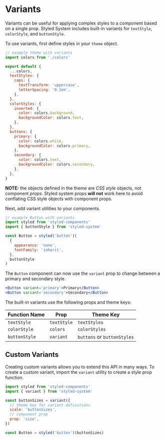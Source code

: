 # Variants

Variants can be useful for applying complex styles to a component based on a single prop.
Styled System includes built-in variants for `textStyle`, `colorStyle`, and `buttonStyle`.

To use variants, first define styles in your `theme` object.

```js
// example theme with variants
import colors from './colors'

export default {
  ...colors,
  textStyles: {
    caps: {
      textTransform: 'uppercase',
      letterSpacing: '0.1em',
    },
  },
  colorStyles: {
    inverted: {
      color: colors.background,
      backgroundColor: colors.text,
    },
  },
  buttons: {
    primary: {
      color: colors.white,
      backgroundColor: colors.primary,
    },
    secondary: {
      color: colors.text,
      backgroundColor: colors.secondary,
    },
  },
}
```

**NOTE:** the objects defined in the theme are _CSS style_ objects, not component _props_. Styled system props **will not** work here to avoid conflating CSS style objects with component props.

Next, add variant utilities to your components.

```js
// example Button with variants
import styled from 'styled-components'
import { buttonStyle } from 'styled-system'

const Button = styled('button')(
  {
    appearance: 'none',
    fontFamily: 'inherit',
  },
  buttonStyle
)
```

The `Button` component can now use the `variant` prop to change between a primary and secondary style.

```jsx
<Button variant='primary'>Primary</Button>
<Button variant='secondary'>Secondary</Button>
```

The built-in variants use the following props and theme keys:

| Function Name | Prop        | Theme Key                   |
| ------------- | ----------- | --------------------------- |
| `textStyle`   | `textStyle` | `textStyles`                |
| `colorStyle`  | `colors`    | `colorStyles`               |
| `buttonStyle` | `variant`   | `buttons` or `buttonStyles` |

## Custom Variants

Creating custom variants allows you to extend this API in many ways.
To create a custom variant, import the `variant` utility to create a style prop function.

```js
import styled from 'styled-components'
import { variant } from 'styled-system'

const buttonSizes = variant({
  // theme key for variant definitions
  scale: 'buttonSizes',
  // component prop
  prop: 'size',
})

const Button = styled('button')(buttonSizes)
```
